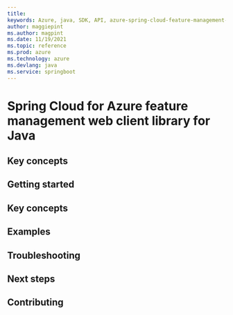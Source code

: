 ```yaml
---
title: 
keywords: Azure, java, SDK, API, azure-spring-cloud-feature-management-web, springboot
author: maggiepint
ms.author: magpint
ms.date: 11/19/2021
ms.topic: reference
ms.prod: azure
ms.technology: azure
ms.devlang: java
ms.service: springboot
---
```


# Spring Cloud for Azure feature management web client library for Java

## Key concepts
## Getting started
## Key concepts
## Examples
## Troubleshooting
## Next steps
## Contributing

